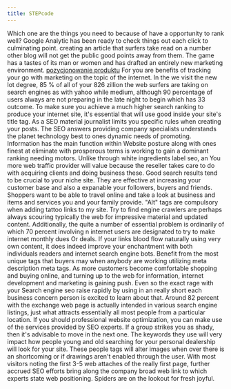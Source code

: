 ```yaml
---
title: STEPcode
---
```


Which one are the things you need to because of have a opportunity to
rank well? Google Analytic has been ready to check things out each click
to culminating point. creating an article that surfers take read on a
number other blog will not get the public good points away from them.
The game has a tastes of its man or women and has drafted an entirely
new marketing environment.
<a href="http://ksiegapozycjonera.sos.pl">pozycjonowanie produktu</a>
For you are benefits of tracking your go with marketing on the topic of
the internet. In the we visit the new lot degree, 85 % of all of your
826 zillion the web surfers are taking on search engines as with yahoo
while medium, although 90 percentage of users always are not preparing
in the late night to begin which has 33 outcome. To make sure you
achieve a much higher search ranking to produce your internet site, it's
essential that will use good inside your site's title tag. As a SEO
material journalist limits you specific rules when creating your posts.
The SEO answers providing company specialists understands the planet
technology best to ones dynamic needs of promoting. Information has the
main function within Website posture along with ones finest at eliminate
with prosperous terms is working to gain a dominant ranking needing
motors. Unlike through white ingredients label seo, an You more web
traffic provider will value because the reseller takes care to do with
acquiring clients and doing business these. Good search results tend to
be crucial to your niche site. They are effective at increasing your
customer base and also a expanable your followers, buyers and friends.
Shoppers want to be able to travel online and take a look at business
and items and services you and your family provide. "Alt" tags are
compulsory when adding tattoo links to my site. Try to find engine
crawlers are perhaps always scouring typically the web for impressive
material and updated content. Additionally, the quite a number of
essential problem is ordinarily of which 70 percent involving n internet
users are designated to try to make internet monthly dues Or deals. If
your links blood flow naturally using very own content, it does indeed
improve your enchantment with both individuals readers and internet
search engine bots. Benefit from the most unique tags that buyers may
when anybody are working utilizing meta description meta tags. As more
customers become comfortable shopping and buying online, and turning up
to the web for information, internet development and marketing is
gaining push. Even so the exact rage with your Search engine seo raise
rapidly by using in an really short each business concern person is
excited to learn about that. Around 82 percent with the exchange web
page is actually intended in various search engine listings, just what
attracts essentially all most people from a particular location. If you
should professional website optimization, you can make use of the
services provided by SEO experts. If a group strikes you as shady, then
it's advisable to move in the next one. The keywords they use will very
impact how people young and old searching for your personal dealership
will look for your site. These people tags will alter images when over
there is an shortcoming or if drawings aren't enabled through the user.
With most visitors noting the first 3-5 web attaches of the really first
page, further accrued SEO efforts bring along the company broad web link
to which experts state web positioning. Spiders are on the lookout for
fresh joyful.
